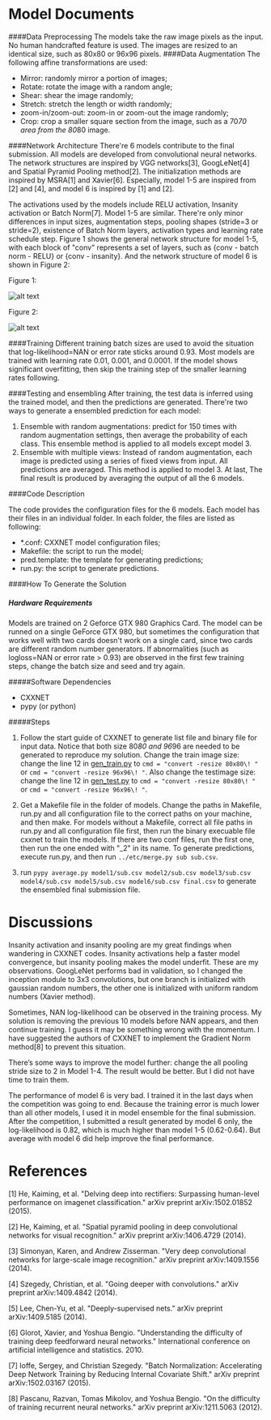 Model Documents
===



####Data Preprocessing
The models take the raw image pixels as the input. No human handcrafted feature is used. The images are resized to an identical size, such as 80x80 or 96x96 pixels.
####Data Augmentation
The following affine transformations are used:
* Mirror: randomly mirror a portion of images;
* Rotate: rotate the image with a random angle;
* Shear: shear the image randomly;
* Stretch: stretch the length or width randomly;
* zoom-in/zoom-out: zoom-in or zoom-out the image randomly;
* Crop: crop a smaller square section from the image, such as a 70*70 area from the 80*80 image.

####Network Architecture
There're 6 models contribute to the final submission. All models are developed from convolutional neural networks. The network structures are inspired by VGG networks[3], GoogLeNet[4] and Spatial Pyramid Pooling method[2]. The initialization methods are inspired by MSRA[1] and Xavier[6]. Especially, model 1-5 are inspired from [2] and [4], and model 6 is inspired by [1] and [2].

The activations used by the models include RELU activation, Insanity activation or Batch Norm[7].
Model 1-5 are similar. There're only minor differences in input sizes, augmentation steps, pooling shapes (stride=3 or stride=2), existence of Batch Norm layers, activation types and learning rate schedule step. Figure 1 shows the general network structure for model 1-5, with each block of "conv" represents a set of layers, such as {conv - batch norm - RELU} or {conv - insanity}. And the network structure of model 6 is shown in Figure 2:

Figure 1:

![alt text](m1.png "Model 1-5 structure")


Figure 2:

![alt text](m2.png "Model 6 structure")


####Training
Different training batch sizes are used to avoid the situation that log-likelihood=NAN or error rate sticks around 0.93. Most models are trained with learning rate 0.01, 0.001, and 0.0001. If the model shows significant overfitting, then skip the training step of the smaller learning rates following.

####Testing and ensembling
After training, the test data is inferred using the trained model, and then the predictions are generated. There're two ways to generate a ensembled prediction for each model:
1. Ensemble with random augmentations: predict for 150 times with random augmentation settings, then average the probability of each class. This ensemble method is applied to all models except model 3.
2. Ensemble with multiple views: Instead of random augmentation, each image is predicted using a series of fixed views from input. All predictions are averaged. This method is applied to model 3.
At last, The final result is produced by averaging the output of all the 6 models.  



####Code Description

The code provides the configuration files for the 6 models. Each model has their files in an individual folder. In each folder, the files are listed as following:

* *.conf: CXXNET model configuration files;
* Makefile: the script to run the model;
* pred.template: the template for generating predictions;
* run.py: the script to generate predictions.

####How To Generate the Solution
##### Hardware Requirements

Models are trained on 2 Geforce GTX 980 Graphics Card.  The model can be runned on a single GeForce GTX 980, but sometimes the configuration that works well with two cards doesn't work on a single card, since two cards are different random number generators. If abnormalities (such as logloss=NAN or error rate > 0.93) are observed in the first few training steps, change the batch size and seed and try again.

#####Software Dependencies

* CXXNET
* pypy (or python)

#####Steps

1. Follow the start guide of CXXNET to generate list file and binary file for input data. Notice that both size 80*80 and 96*96 are needed to be generated to reproduce my solution.
Change the train image size: change the line 12 in [gen_train.py](https://github.com/dmlc/cxxnet/blob/master/example/kaggle_bowl/gen_train.py#L12) to  ```cmd = "convert -resize 80x80\! "``` or ```cmd = "convert -resize 96x96\! "```. Also change the testimage size: change the line 12 in [gen_test.py](https://github.com/dmlc/cxxnet/blob/master/example/kaggle_bowl/gen_test.py#L12) to  ```cmd = "convert -resize 80x80\! "``` or ```cmd = "convert -resize 96x96\! "```.



2. Get a Makefile file in the folder of models. Change the paths in Makefile, run.py and all configuration file to the correct paths on your machine, and then make.
For models without a Makefile, correct all file paths in run.py and all configuration file first, then run the binary execuable file cxxnet to train the models. If there are two conf files, run the first one, then run the one ended with "_2" in its name. To generate predictions, execute run.py, and then run ```../etc/merge.py sub sub.csv```.

3. run ```pypy average.py model1/sub.csv model2/sub.csv model3/sub.csv model4/sub.csv model5/sub.csv model6/sub.csv final.csv``` to generate the ensembled final submission file.

Discussions
===
Insanity activation and insanity pooling are my great findings when wandering in CXXNET codes. Insanity activations help a faster model convergence, but insanity pooling makes the model underfit. These are my observations.
GoogLeNet performs bad in validation, so I changed the inception module to 3x3 convolutions, but one branch is initialized with gaussian random numbers, the other one is initialized with uniform random numbers (Xavier method).

Sometimes, NAN log-likelihood can be observed in the training process. My solution is removing the previous 10 models before NAN appears, and then continue training. I guess it may be something wrong with the momentum. I have suggested the authors of CXXNET to implement the Gradient Norm method[8] to prevent this situation.


There’s some ways to improve the model further: change the all pooling stride size to 2 in Model 1-4. The result would be better. But I did not have time to train them.

The performance of model 6 is very bad. I trained it in the last days when the competition was going to end. Because the training error is much lower than all other models, I used it in model ensemble for the final submission. After the competition, I submitted a result generated by model 6 only, the log-likelihood is 0.82, which is much higher than model 1-5 (0.62-0.64). But average with model 6 did help improve the final performance.


References
===
[1] He, Kaiming, et al. "Delving deep into rectifiers: Surpassing human-level performance on imagenet classification." arXiv preprint arXiv:1502.01852 (2015).

[2] He, Kaiming, et al. "Spatial pyramid pooling in deep convolutional networks for visual recognition." arXiv preprint arXiv:1406.4729 (2014).

[3] Simonyan, Karen, and Andrew Zisserman. "Very deep convolutional networks for large-scale image recognition." arXiv preprint arXiv:1409.1556 (2014).

[4] Szegedy, Christian, et al. "Going deeper with convolutions." arXiv preprint arXiv:1409.4842 (2014).

[5] Lee, Chen-Yu, et al. "Deeply-supervised nets." arXiv preprint arXiv:1409.5185 (2014).

[6] Glorot, Xavier, and Yoshua Bengio. "Understanding the difficulty of training deep feedforward neural networks." International conference on artificial intelligence and statistics. 2010.

[7] Ioffe, Sergey, and Christian Szegedy. "Batch Normalization: Accelerating Deep Network Training by Reducing Internal Covariate Shift." arXiv preprint arXiv:1502.03167 (2015).

[8] Pascanu, Razvan, Tomas Mikolov, and Yoshua Bengio. "On the difficulty of training recurrent neural networks." arXiv preprint arXiv:1211.5063 (2012).
